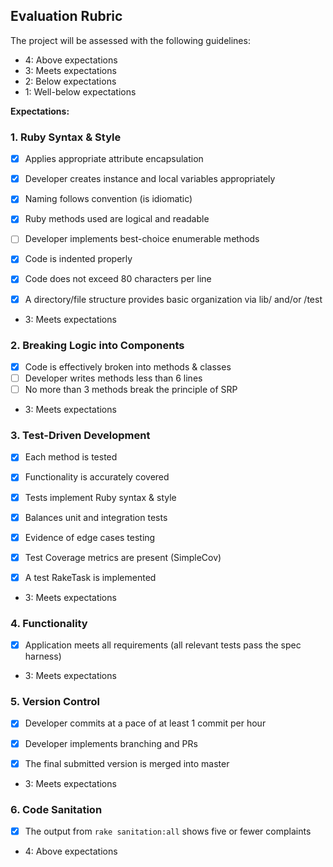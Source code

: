 ## Evaluation Rubric

The project will be assessed with the following guidelines:

* 4: Above expectations
* 3: Meets expectations
* 2: Below expectations
* 1: Well-below expectations

**Expectations:**

### 1. Ruby Syntax & Style

- [x] Applies appropriate attribute encapsulation  
- [x] Developer creates instance and local variables appropriately
- [x] Naming follows convention (is idiomatic)
- [x] Ruby methods used are logical and readable  
- [ ] Developer implements best-choice enumerable methods
- [x] Code is indented properly
- [x] Code does not exceed 80 characters per line
- [x] A directory/file structure provides basic organization via lib/ and/or /test  


* 3: Meets expectations



### 2. Breaking Logic into Components

- [x] Code is effectively broken into methods & classes
- [ ] Developer writes methods less than 6 lines
- [ ] No more than 3 methods break the principle of SRP

* 3: Meets expectations



### 3. Test-Driven Development

- [x] Each method is tested  
- [x] Functionality is accurately covered
- [x] Tests implement Ruby syntax & style   
- [x] Balances unit and integration tests
- [x] Evidence of edge cases testing
- [x] Test Coverage metrics are present (SimpleCov)
- [X] A test RakeTask is implemented


* 3: Meets expectations


### 4. Functionality

- [x] Application meets all requirements (all relevant tests pass the spec harness)

* 3: Meets expectations


### 5. Version Control

- [x] Developer commits at a pace of at least 1 commit per hour
- [x] Developer implements branching and PRs
- [x] The final submitted version is merged into master


* 3: Meets expectations


### 6. Code Sanitation

- [x] The output from `rake sanitation:all` shows five or fewer complaints

* 4: Above expectations


